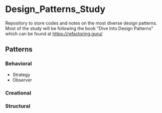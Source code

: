 # Design_Patterns_Study
Repository to store codes and notes on the most diverse design patterns.  
Most of the study will be following the book "Dive Into Design Patterns" which can be found at https://refactoring.guru/

## Patterns

### Behavioral

  - Strategy
  - Observer

### Creational

### Structural
